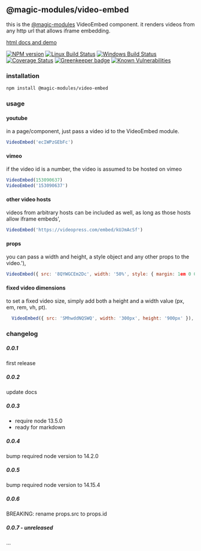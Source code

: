## @magic-modules/video-embed

this is the [@magic-modules](https://github.com/magic-modules) VideoEmbed component.
it renders videos from any http url that allows iframe embedding.

[html docs and demo](https://magic-modules.github.io/video-embed)

[![NPM version][npm-image]][npm-url]
[![Linux Build Status][travis-image]][travis-url]
[![Windows Build Status][appveyor-image]][appveyor-url]
[![Coverage Status][coveralls-image]][coveralls-url]
[![Greenkeeper badge][greenkeeper-image]][greenkeeper-url]
[![Known Vulnerabilities][snyk-image]][snyk-url]

[npm-image]: https://img.shields.io/npm/v/@magic-modules/video-embed.svg
[npm-url]: https://www.npmjs.com/package/@magic-modules/video-embed
[travis-image]: https://img.shields.io/travis/com/magic-modules/video-embed/master
[travis-url]: https://travis-ci.com/magic-modules/video-embed
[appveyor-image]: https://img.shields.io/appveyor/ci/magicmodules/video-embed/master.svg
[appveyor-url]: https://ci.appveyor.com/project/magicmodules/video-embed/branch/master
[coveralls-image]: https://coveralls.io/repos/github/magic-modules/video-embed/badge.svg
[coveralls-url]: https://coveralls.io/github/magic-modules/video-embed
[greenkeeper-image]: https://badges.greenkeeper.io/magic-modules/video-embed.svg
[greenkeeper-url]: https://badges.greenkeeper.io/magic-modules/video-embed.svg
[snyk-image]: https://snyk.io/test/github/magic-modules/video-embed/badge.svg
[snyk-url]: https://snyk.io/test/github/magic-modules/video-embed

### installation
```bash
npm install @magic-modules/video-embed
```

### usage

#### youtube
in a page/component, just pass a video id to the VideoEmbed module.
```javascript
VideoEmbed('ecIWPzGEbFc')
```

#### vimeo
if the video id is a number, the video is assumed to be hosted on vimeo
```javascript
VideoEmbed(153090637)
VideoEmbed('153090637')
```

#### other video hosts

videos from arbitrary hosts can be included as well, as long as those hosts allow iframe embeds',
```javascript
VideoEmbed('https://videopress.com/embed/kUJmAcSf')
```

#### props
you can pass a width and height, a style object and any other props to the video.'),
```javascript
VideoEmbed({ src: '8QYWGCEm2Dc', width: '50%', style: { margin: 1em 0 0; } })
```

#### fixed video dimensions
to set a fixed video size, simply add both a height and a width value (px, em, rem, vh, pt).
```javascript
  VideoEmbed({ src: 'SMhwddNQSWQ', width: '300px', height: '900px' }),
```

### changelog

##### 0.0.1
first release

##### 0.0.2
update docs

##### 0.0.3
* require node 13.5.0
* ready for markdown

##### 0.0.4
bump required node version to 14.2.0

##### 0.0.5
bump required node version to 14.15.4

##### 0.0.6
BREAKING: rename props.src to props.id

##### 0.0.7 - unreleased
...
